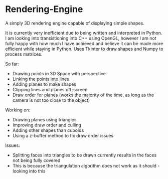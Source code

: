 # Rendering-Engine
A simply 3D rendering engine capable of displaying simple shapes. 

It is currently very inefficient due to being written and interpreted in Python. I am looking into transistioning into C++ using OpenGL, however I am not fully happy with how much I have achieved and believe it can be made more efficient while staying in Python.
Uses Tkinter to draw shapes and Numpy to process matrices.

So far:
- Drawing points in 3D Space with perspective
- Linking the points into lines
- Adding planes to make shapes
- Clipping lines and planes off-screen
- Draw order for planes (works the majority of the time, as long as the camera is not too close to the object)

Working on:
- Drawing planes using triangles
- Improving draw order and culling
- Adding other shapes than cuboids
- Using a z-buffer method to fix draw order issues

Issues:
- Splitting faces into triangles to be drawn currently results in the faces not being fully covered
- This is because the triangulation algorithm does not work as it should - looking into this
